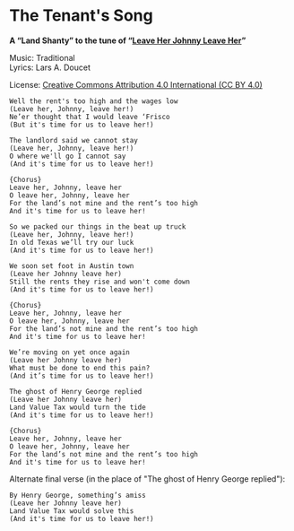 # The Tenant's Song
**A “Land Shanty” to the tune of “[Leave Her Johnny Leave Her](https://www.youtube.com/watch?v=8Fow61Zsn2s)”**

Music: Traditional  
Lyrics: Lars A. Doucet

License: [Creative Commons Attribution 4.0 International (CC BY 4.0)](https://creativecommons.org/licenses/by/4.0/)

```
Well the rent's too high and the wages low
(Leave her, Johnny, leave her!)
Ne’er thought that I would leave ‘Frisco 
(But it's time for us to leave her!) 

The landlord said we cannot stay
(Leave her, Johnny, leave her!)
O where we'll go I cannot say
(And it's time for us to leave her!)

{Chorus}
Leave her, Johnny, leave her
O leave her, Johnny, leave her
For the land’s not mine and the rent’s too high
And it's time for us to leave her!

So we packed our things in the beat up truck
(Leave her, Johnny, leave her!)
In old Texas we’ll try our luck
(And it's time for us to leave her!)

We soon set foot in Austin town
(Leave her Johnny leave her)
Still the rents they rise and won't come down
(And it's time for us to leave her!)
 
{Chorus}
Leave her, Johnny, leave her
O leave her, Johnny, leave her
For the land’s not mine and the rent’s too high
And it's time for us to leave her!

We’re moving on yet once again
(Leave her Johnny leave her)
What must be done to end this pain?
(And it’s time for us to leave her!)
 
The ghost of Henry George replied
(Leave her Johnny leave her)
Land Value Tax would turn the tide
(And it's time for us to leave her!)

{Chorus}
Leave her, Johnny, leave her
O leave her, Johnny, leave her
For the land’s not mine and the rent’s too high
And it's time for us to leave her!
```

Alternate final verse (in the place of "The ghost of Henry George replied"):
```
By Henry George, something’s amiss
(Leave her Johnny leave her)
Land Value Tax would solve this
(And it's time for us to leave her!)
```
